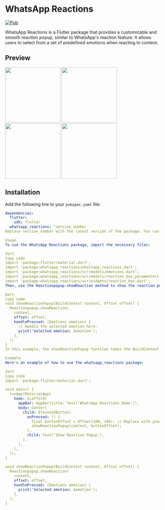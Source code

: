 # WhatsApp Reactions

[![Pub](https://img.shields.io/pub/v/whatsapp_reactions.svg)](https://pub.dev/packages/whatsapp_reactions)

WhatsApp Reactions is a Flutter package that provides a customizable and smooth reaction popup, similar to WhatsApp's reaction feature. It allows users to select from a set of predefined emotions when reacting to content.

## Preview
<p>
<img src="https://github.com/Askany-NDN/reaction_button_askany/blob/main/screenshots/IMG_0470.png?raw=true" width=180/>
<img src="https://github.com/Askany-NDN/reaction_button_askany/blob/main/screenshots/IMG_0471.png?raw=true" width=180/>
<img src="https://github.com/Askany-NDN/reaction_button_askany/blob/main/screenshots/IMG_0465.png?raw=true" width=180/>
<img src="https://github.com/Askany-NDN/reaction_button_askany/blob/main/screenshots/IMG_0467.png?raw=true" width=180/>
</p>

## Installation

Add the following line to your `pubspec.yaml` file:

```yaml
dependencies:
  flutter:
    sdk: flutter
  whatsapp_reactions: ^version_number
Replace version_number with the latest version of the package. You can find the latest version on the whatsapp_reactions package page on pub.dev.

Usage
To use the WhatsApp Reactions package, import the necessary files:

dart
Copy code
import 'package:flutter/material.dart';
import 'package:whatsapp_reactions/whatsapp_reactions.dart';
import 'package:whatsapp_reactions/scr/models/emotions.dart';
import 'package:whatsapp_reactions/scr/models/reaction_box_paramenters.dart';
import 'package:whatsapp_reactions/scr/widgets/reaction_box.dart';
Then, use the Reactionpopup.showReaction method to show the reaction popup:

dart
Copy code
void showReactionPopup(BuildContext context, Offset offset) {
  Reactionpopup.showReaction(
    context,
    offset: offset,
    handlePressed: (Emotions emotion) {
      // Handle the selected emotion here.
      print('Selected emotion: $emotion');
    },
  );
}
In this example, the showReactionPopup function takes the BuildContext and the Offset where you want to display the reaction popup. When the user selects an emotion, the provided callback function (handlePressed) will be called, and you can handle the selected emotion as needed.

Example
Here's an example of how to use the whatsapp_reactions package:

dart
Copy code
import 'package:flutter/material.dart';

void main() {
  runApp(MaterialApp(
    home: Scaffold(
      appBar: AppBar(title: Text('WhatsApp Reactions Demo')),
      body: Center(
        child: ElevatedButton(
          onPressed: () {
            final buttonOffset = Offset(100, 100); // Replace with your button's offset.
            showReactionPopup(context, buttonOffset);
          },
          child: Text('Show Reaction Popup'),
        ),
      ),
    ),
  ));
}

void showReactionPopup(BuildContext context, Offset offset) {
  Reactionpopup.showReaction(
    context,
    offset: offset,
    handlePressed: (Emotions emotion) {
      print('Selected emotion: $emotion');
    },
  );
}
```
